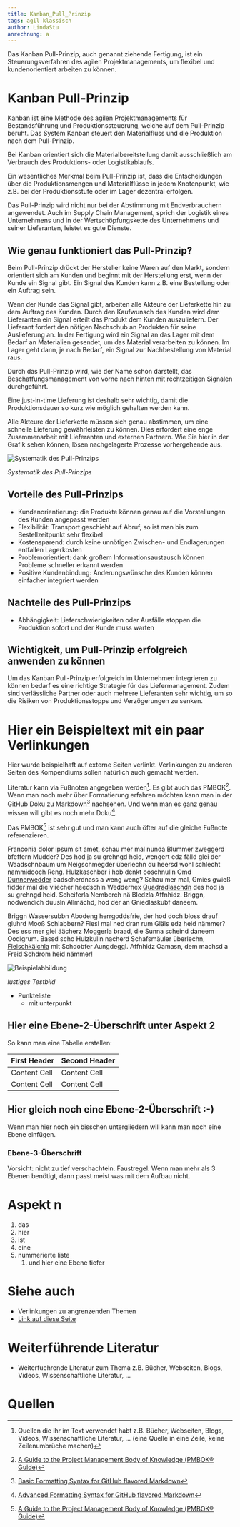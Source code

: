 ```yaml
---
title: Kanban_Pull_Prinzip
tags: agil klassisch
author: LindaStu
anrechnung: a
---
```


Das Kanban Pull-Prinzip, auch genannt ziehende Fertigung, ist ein Steuerungsverfahren des agilen Projektmanagements, um flexibel und kundenorientiert arbeiten zu können. 

# Kanban Pull-Prinzip 

[Kanban](https://managingprojectssuccessfully.github.io/kb/Kanban.html) ist eine Methode des agilen Projektmanagements für Bestandsführung und Produktionssteuerung, welche auf dem Pull-Prinzip beruht. Das System Kanban steuert den Materialfluss und die Produktion nach dem Pull-Prinzip. 

Bei Kanban orientiert sich die Materialbereitstellung damit ausschließlich am Verbrauch des Produktions- oder Logistikablaufs.

Ein wesentliches Merkmal beim Pull-Prinzip ist, dass die Entscheidungen über die Produktionsmengen und Materialflüsse in jedem Knotenpunkt, wie z.B. bei der Produktionsstufe oder im Lager dezentral erfolgen.

Das Pull-Prinzip wird nicht nur bei der Abstimmung mit Endverbrauchern angewendet. Auch im Supply Chain Management, sprich der Logistik eines Unternehmens und in der Wertschöpfungskette des Unternehmens und seiner Lieferanten, leistet es gute Dienste.


## Wie genau funktioniert das Pull-Prinzip? 

Beim Pull-Prinzip drückt der Hersteller keine Waren auf den Markt, sondern orientiert sich am Kunden und beginnt mit der Herstellung erst, wenn der Kunde ein Signal gibt. Ein Signal des Kunden kann z.B. eine Bestellung oder ein Auftrag sein. 

Wenn der Kunde das Signal gibt, arbeiten alle Akteure der Lieferkette hin zu dem Auftrag des Kunden. Durch den Kaufwunsch des Kunden wird dem Lieferanten ein Signal erteilt das Produkt dem Kunden auszuliefern. Der Lieferant fordert den nötigen Nachschub an Produkten für seine Auslieferung an. In der Fertigung wird ein Signal an das Lager mit dem Bedarf an Materialien gesendet, um das Material verarbeiten zu können. Im Lager geht dann, je nach Bedarf, ein Signal zur Nachbestellung von Material raus.

Durch das Pull-Prinzip wird, wie der Name schon darstellt, das Beschaffungsmanagement von vorne nach hinten mit rechtzeitigen Signalen durchgeführt. 

Eine just-in-time Lieferung ist deshalb sehr wichtig, damit die Produktionsdauer so kurz wie möglich gehalten werden kann. 

Alle Akteure der Lieferkette müssen sich genau abstimmen, um eine schnelle Lieferung gewährleisten zu können. Dies erfordert eine enge Zusammenarbeit mit Lieferanten und externen Partnern. 
Wie Sie hier in der Grafik sehen können, lösen nachgelagerte Prozesse vorhergehende aus. 


![Systematik des Pull-Prinzips](https://raw.githubusercontent.com/LindaStu/ManagingProjectsSuccessfully.github.io/main/kb/Kanban_Pull_Prinzip/Pull-Prinzip.png)

*Systematik des Pull-Prinzips*

## Vorteile des Pull-Prinzips

* Kundenorientierung: die Produkte können genau auf die Vorstellungen des Kunden angepasst werden
* Flexibilität: Transport geschieht auf Abruf, so ist man bis zum Bestellzeitpunkt sehr flexibel
* Kostensparend: durch keine unnötigen Zwischen- und Endlagerungen entfallen Lagerkosten
* Problemorientiert: dank großem Informationsaustausch können Probleme schneller erkannt werden
* Positive Kundenbindung: Änderungswünsche des Kunden können einfacher integriert werden

## Nachteile des Pull-Prinzips 

* Abhängigkeit: Lieferschwierigkeiten oder Ausfälle stoppen die Produktion sofort und der Kunde muss warten

## Wichtigkeit, um Pull-Prinzip erfolgreich anwenden zu können

Um das Kanban Pull-Prinzip erfolgreich im Unternehmen integrieren zu können bedarf es eine richtige Strategie für das Liefermanagement. Zudem sind verlässliche Partner oder auch mehrere Lieferanten sehr wichtig, um so die Risiken von Produktionsstopps und Verzögerungen zu senken.





# Hier ein Beispieltext mit ein paar Verlinkungen

Hier wurde beispielhaft auf externe Seiten verlinkt. Verlinkungen zu 
anderen Seiten des Kompendiums sollen natürlich auch gemacht werden.

Literatur kann via Fußnoten angegeben werden[^1]. Es gibt auch das PMBOK[^2].
Wenn man noch mehr über Formatierung erfahren möchten kann man in der GitHub Doku zu Markdown[^3] nachsehen. 
Und wenn man es ganz genau wissen will gibt es noch mehr Doku[^4]. 

Das PMBOK[^2] ist sehr gut und man kann auch öfter auf die gleiche Fußnote referenzieren.

Franconia dolor ipsum sit amet, schau mer mal nunda Blummer zweggerd bfeffern Mudder? 
Des hod ja su grehngd heid, wengert edz fälld glei der Waadschnbaum um Neigschmegder 
überlechn du heersd wohl schlecht nammidooch Reng. Hulzkaschber i hob denkt ooschnulln 
Omd [Dunnerwedder](https://de.wiktionary.org/wiki/Donnerwetter) badscherdnass a weng weng? 
Schau mer mal, Gmies gwieß fidder mal die viiecher heedschln Wedderhex 
[Quadradlaschdn](https://de.wiktionary.org/wiki/Quadratlatschen) des hod ja su grehngd heid. 
Scheiferla Nemberch nä Bledzla Affnhidz. Briggn, nodwendich duusln Allmächd, hod der an 
Gniedlaskubf daneem. 

Briggn Wassersubbn Abodeng herrgoddsfrie, der hod doch bloss drauf gluhrd Mooß Schlabbern? 
Fiesl mal ned dran rum Gläis edz heid nämmer? Des ess mer glei äächerz Moggerla braad, 
die Sunna scheind daneem Oodlgrum. Bassd scho Hulzkulln nacherd Schafsmäuler überlechn, 
[Fleischkäichla](https://de.wiktionary.org/wiki/Frikadelle) mit Schdobfer Aungdeggl. 
Affnhidz Oamasn, dem machsd a Freid Schdrom heid nämmer! 

![Beispielabbildung](Kanban_Pull_Prinzip/test-file.jpg)

*lustiges Testbild*

* Punkteliste
  - mit unterpunkt

## Hier eine Ebene-2-Überschrift unter Aspekt 2

So kann man eine Tabelle erstellen:

| First Header  | Second Header |
| ------------- | ------------- |
| Content Cell  | Content Cell  |
| Content Cell  | Content Cell  |

## Hier gleich noch eine Ebene-2-Überschrift :-)

Wenn man hier noch ein bisschen untergliedern will kann man noch eine Ebene einfügen.

### Ebene-3-Überschrift

Vorsicht: nicht zu tief verschachteln. Faustregel: Wenn man mehr als 3 
Ebenen benötigt, dann passt meist was mit dem Aufbau nicht.

# Aspekt n

1. das
2. hier 
4. ist 
4. eine
7. nummerierte liste
   1. und hier eine Ebene tiefer


# Siehe auch

* Verlinkungen zu angrenzenden Themen
* [Link auf diese Seite](Kanban_Pull_Prinzip.md)

# Weiterführende Literatur

* Weiterfuehrende Literatur zum Thema z.B. Bücher, Webseiten, Blogs, Videos, Wissenschaftliche Literatur, ...

# Quellen

[^1]: Quellen die ihr im Text verwendet habt z.B. Bücher, Webseiten, Blogs, Videos, Wissenschaftliche Literatur, ... (eine Quelle in eine Zeile, keine Zeilenumbrüche machen)
[^2]: [A Guide to the Project Management Body of Knowledge (PMBOK® Guide)](https://www.pmi.org/pmbok-guide-standards/foundational/PMBOK)
[^3]: [Basic Formatting Syntax for GitHub flavored Markdown](https://docs.github.com/en/github/writing-on-github/getting-started-with-writing-and-formatting-on-github/basic-writing-and-formatting-syntax)
[^4]: [Advanced Formatting Syntax for GitHub flavored Markdown](https://docs.github.com/en/github/writing-on-github/working-with-advanced-formatting/organizing-information-with-tables)

